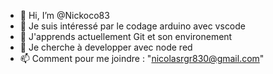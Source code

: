 - 👋 Hi, I’m @Nickoco83
- 👀 Je suis intéressé par le codage arduino avec vscode
- 🌱 J'apprends actuellement Git et son environement
- 💞️ Je cherche à developper avec node red
- 📫 Comment  pour me joindre : "nicolasrgr830@gmail.com" 

<!---
Nickoco83/Nickoco83 is a ✨ special ✨ repository because its `README.md` (this file) appears on your GitHub profile.
You can click the Preview link to take a look at your changes.
--->

